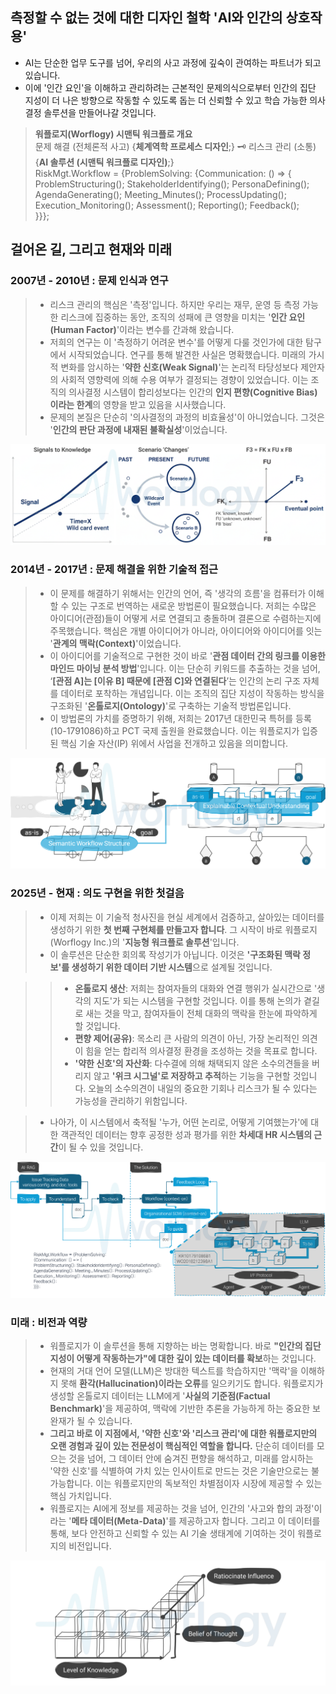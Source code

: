 ## 측정할 수 없는 것에 대한 디자인 철학 'AI와 인간의 상호작용'
- AI는 단순한 업무 도구를 넘어, 우리의 사고 과정에 깊숙이 관여하는 파트너가 되고 있습니다.
- 이에 '인간 요인'을 이해하고 관리하려는 근본적인 문제의식으로부터 인간의 집단 지성이 더 나은 방향으로 작동할 수 있도록 돕는 더 신뢰할 수 있고 학습 가능한 의사결정 솔루션을 만들어나갈 것입니다.

> **워플로지(Worflogy) 시맨틱 워크플로 개요**<br>
문제 해결 (전체론적 사고) {**체계역학 프로세스 디자인**;} 🗝️ 리스크 관리 (소통) {**AI 솔루션 (시맨틱 워크플로 디자인)**;}<br>
RiskMgt.Workflow = {ProblemSolving: {Communication: () => {<br>
        ProblemStructuring(); StakeholderIdentifying(); PersonaDefining();<br>
        AgendaGenerating(); Meeting_Minutes(); ProcessUpdating();<br>
        Execution_Monitoring(); Assessment(); Reporting(); Feedback();<br>
        }}};

## 걸어온 길, 그리고 현재와 미래
### 2007년 - 2010년 : 문제 인식과 연구
> - 리스크 관리의 핵심은 '측정'입니다. 하지만 우리는 재무, 운영 등 측정 가능한 리스크에 집중하는 동안, 조직의 성패에 큰 영향을 미치는 '**인간 요인(Human Factor)**'이라는 변수를 간과해 왔습니다.
> - 저희의 연구는 이 '측정하기 어려운 변수'를 어떻게 다룰 것인가에 대한 탐구에서 시작되었습니다. 연구를 통해 발견한 사실은 명확했습니다. 미래의 가시적 변화를 암시하는 '**약한 신호(Weak Signal)**'는 논리적 타당성보다 제안자의 사회적 영향력에 의해 수용 여부가 결정되는 경향이 있었습니다. 이는 조직의 의사결정 시스템이 합리성보다는 인간의 **인지 편향(Cognitive Bias)이라는 한계**의 영향을 받고 있음을 시사했습니다.
> - 문제의 본질은 단순히 '의사결정의 과정의 비효율성'이 아니었습니다. 그것은 '**인간의 판단 과정에 내재된 불확실성**'이었습니다.

![불확실성 연구](/assets/articles/TV_research.png)

### 2014년 - 2017년 : 문제 해결을 위한 기술적 접근
> - 이 문제를 해결하기 위해서는 인간의 언어, 즉 '생각의 흐름'을 컴퓨터가 이해할 수 있는 구조로 번역하는 새로운 방법론이 필요했습니다. 저희는 수많은 아이디어(관점)들이 어떻게 서로 연결되고 충돌하며 결론으로 수렴하는지에 주목했습니다. 핵심은 개별 아이디어가 아니라, 아이디어와 아이디어를 잇는 '**관계의 맥락(Context)**'이었습니다.
> - 이 아이디어를 기술적으로 구현한 것이 바로 '**관점 데이터 간의 링크를 이용한 마인드 마이닝 분석 방법**'입니다. 이는 단순히 키워드를 추출하는 것을 넘어, ‘**[관점 A]는 [이유 B] 때문에 [관점 C]와 연결된다**’는 인간의 논리 구조 자체를 데이터로 포착하는 개념입니다. 이는 조직의 집단 지성이 작동하는 방식을 구조화된 '**온톨로지(Ontology)**'로 구축하는 기술적 방법론입니다.
> - 이 방법론의 가치를 증명하기 위해, 저희는 2017년 대한민국 특허를 등록(10-1791086)하고 PCT 국제 출원을 완료했습니다. 이는 워플로지가 입증된 핵심 기술 자산(IP) 위에서 사업을 전개하고 있음을 의미합니다.

![보유 IP: 10-1791086](/assets/articles/TV_patent.png)

### 2025년 - 현재 : 의도 구현을 위한 첫걸음
> - 이제 저희는 이 기술적 청사진을 현실 세계에서 검증하고, 살아있는 데이터를 생성하기 위한 **첫 번째 구현체를 만들고자 합니다**. 그 시작이 바로 워플로지(Worflogy Inc.)의 '**지능형 워크플로 솔루션**'입니다.
> - 이 솔루션은 단순한 회의록 작성기가 아닙니다. 이것은 **'구조화된 맥락 정보'를 생성하기 위한 데이터 기반 시스템**으로 설계될 것입니다.

>> - **온톨로지 생산**: 저희는 참여자들의 대화와 연결 행위가 실시간으로 '생각의 지도'가 되는 시스템을 구현할 것입니다. 이를 통해 논의가 곁길로 새는 것을 막고, 참여자들이 전체 대화의 맥락을 한눈에 파악하게 할 것입니다.
>> - **편향 제어(공유)**: 목소리 큰 사람의 의견이 아닌, 가장 논리적인 의견이 힘을 얻는 합리적 의사결정 환경을 조성하는 것을 목표로 합니다.
>> - **'약한 신호'의 자산화**: 다수결에 의해 채택되지 않은 소수의견들을 버리지 않고 **'위크 시그널'로 저장하고 추적**하는 기능을 구현할 것입니다. 오늘의 소수의견이 내일의 중요한 기회나 리스크가 될 수 있다는 가능성을 관리하기 위함입니다.

> - 나아가, 이 시스템에서 축적될 '누가, 어떤 논리로, 어떻게 기여했는가'에 대한 객관적인 데이터는 향후 공정한 성과 평가를 위한 **차세대 HR 시스템의 근간**이 될 수 있을 것입니다.

![솔루션 구조](/assets/articles/TV_solution.png)

### 미래 : 비전과 역량
> - 워플로지가 이 솔루션을 통해 지향하는 바는 명확합니다. 바로 **"인간의 집단 지성이 어떻게 작동하는가"에 대한 깊이 있는 데이터를 확보**하는 것입니다.
> - 현재의 거대 언어 모델(LLM)은 방대한 텍스트를 학습하지만 '맥락'을 이해하지 못해 **환각(Hallucination)이라는 오류**를 일으키기도 합니다. 워플로지가 생성할 온톨로지 데이터는 LLM에게 '**사실의 기준점(Factual Benchmark)**'을 제공하여, 맥락에 기반한 추론을 가능하게 하는 중요한 보완재가 될 수 있습니다.
> - **그리고 바로 이 지점에서, '약한 신호'와 '리스크 관리'에 대한 워플로지만의 오랜 경험과 깊이 있는 전문성이 핵심적인 역할을 합니다.** 단순히 데이터를 모으는 것을 넘어, 그 데이터 안에 숨겨진 편향을 해석하고, 미래를 암시하는 '약한 신호'를 식별하여 가치 있는 인사이트로 만드는 것은 기술만으로는 불가능합니다. 이는 워플로지만의 독보적인 차별점이자 시장에 제공할 수 있는 핵심 가치입니다.
> - 워플로지는 AI에게 정보를 제공하는 것을 넘어, 인간의 '사고와 합의 과정'이라는 '**메타 데이터(Meta-Data)**'를 제공하고자 합니다. 그리고 이 데이터를 통해, 보다 안전하고 신뢰할 수 있는 AI 기술 생태계에 기여하는 것이 워플로지의 비전입니다.

![미래 비전](/assets/articles/TV_theFuture.png)